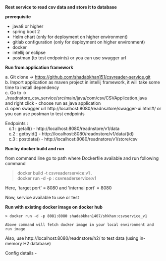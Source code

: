 **Rest service to read csv data and store it to database**

**prerequisite**

- java8 or higher
- spring boot 2
- Helm chart (only for deployment on higher environment)
- gitlab configuration (only for deployment on higher environment)
- docker
- intellij or eclipse
- postman (to test endpoints) or you can use swagger url


**Run from application framework**
 
 a. Git clone -> https://github.com/shadabkhan151/csvreader-service.git <br/>
 b. Import application as maven project in intellij framework, it will take some time to install dependency <br/>
 c. Go to -> ./readnstore_csv_service/src/main/java/com/csv/CSVApplication.java <br/> and right click - choose run as java application <br/>
 d. open swagger url http://localhost:8080/readnsatore/swagger-ui.html#/ or you can use postman to test endpoints <br/>
 
 Endpoints : <br/>
     &nbsp;&nbsp;&nbsp;c.1 :  getall()   - http://localhost:8080/readnstore/v1/data <br/>
     &nbsp;&nbsp;&nbsp;c.2 :  getbyid()  - http://localhost:8080/readnstore/v1/data/{id} <br/>
     &nbsp;&nbsp;&nbsp;c.3 :  postdata() - http://localhost:8080/readnstore/v1/store/csv <br/>
 
 
 
 **Run by docker build and run**
 
 from command line go to path where Dockerfile available and run following command <br/>
 
   > docker build -t csvreaderservice:v1 . <br/>
   > docker run -d -p <target port>:<internal port> csvreaderservice:v1 <br/>
   
   Here, 'target port' = 8080 and 'internal port' = 8080
   
   Now, service available to use or test
   
   
 **Run with existing docker image on docker hub**
    
    > docker run -d -p 8081:8080 shadabkhan1407/shkhan:csvservice_v1
    
    Above command will fetch docker image in your local environment and run image
    
    
 Also, use http://localhost:8080/readnstore/h2/ to test data (using in-memory H2 database)

 Config details - 
    
